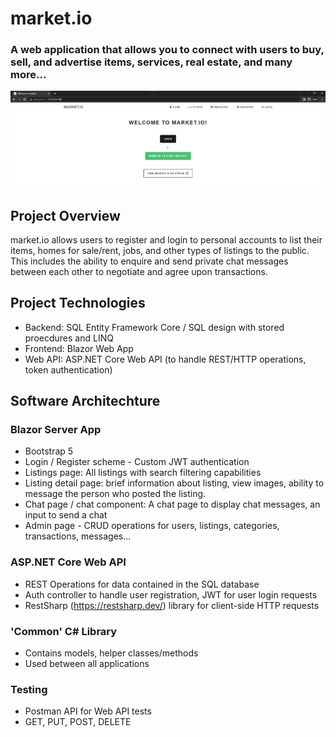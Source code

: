 # market.io
### A web application that allows you to connect with users to buy, sell, and advertise items, services, real estate, and many more... 
![plot](./images/home.png)
## Project Overview
market.io allows users to register and login to personal accounts to list their items, homes for sale/rent, jobs, and other types of listings to the public. This includes the ability to enquire and send private chat messages between each other to negotiate and agree upon transactions.

## Project Technologies
- Backend: SQL Entity Framework Core / SQL design with stored proecdures and LINQ
- Frontend: Blazor Web App
- Web API: ASP.NET Core Web API (to handle REST/HTTP operations, token authentication) 

## Software Architechture
### Blazor Server App
- Bootstrap 5
- Login / Register scheme - Custom JWT authentication
- Listings page: All listings with search filtering capabilities
- Listing detail page: brief information about listing, view images, ability to message the person who posted the listing.
- Chat page / chat component: A chat page to display chat messages, an input to send a chat
- Admin page - CRUD operations for users, listings, categories, transactions, messages...

### ASP.NET Core Web API
- REST Operations for data contained in the SQL database
- Auth controller to handle user registration, JWT for user login requests
- RestSharp (https://restsharp.dev/) library for client-side HTTP requests

### 'Common' C# Library 
- Contains models, helper classes/methods
- Used between all applications

### Testing
- Postman API for Web API tests
- GET, PUT, POST, DELETE
